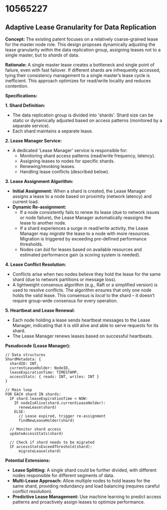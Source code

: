 # 10565227

## Adaptive Lease Granularity for Data Replication

**Concept:** The existing patent focuses on a relatively coarse-grained lease for the master node role. This design proposes dynamically adjusting the lease granularity *within* the data replication group, assigning leases not to a single master, but to *shards* of data.

**Rationale:** A single master lease creates a bottleneck and single point of failure, even with fast failover.  If different shards are infrequently accessed, tying their consistency management to a single master’s lease cycle is inefficient.  This approach optimizes for read/write locality and reduces contention.

**Specifications:**

**1. Shard Definition:**

*   The data replication group is divided into 'shards'. Shard size can be static or dynamically adjusted based on access patterns (monitored by a separate service).
*   Each shard maintains a separate lease.

**2. Lease Manager Service:**

*   A dedicated 'Lease Manager' service is responsible for:
    *   Monitoring shard access patterns (read/write frequency, latency).
    *   Assigning leases to nodes for specific shards.
    *   Renewing/revoking leases.
    *   Handling lease conflicts (described below).

**3. Lease Assignment Algorithm:**

*   **Initial Assignment:** When a shard is created, the Lease Manager assigns a lease to a node based on proximity (network latency) and current load.
*   **Dynamic Re-assignment:**
    *   If a node consistently fails to renew its lease (due to network issues or node failure), the Lease Manager automatically reassigns the lease to another node.
    *   If a shard experiences a surge in read/write activity, the Lease Manager may *migrate* the lease to a node with more resources. Migration is triggered by exceeding pre-defined performance thresholds.
    *   Nodes can *bid* for leases based on available resources and estimated performance gain (a scoring system is needed).

**4. Lease Conflict Resolution:**

*   Conflicts arise when two nodes believe they hold the lease for the same shard (due to network partitions or message loss).
*   A lightweight consensus algorithm (e.g., Raft or a simplified version) is used to resolve conflicts. The algorithm ensures that only one node holds the valid lease.  This consensus is *local* to the shard – it doesn’t require group-wide consensus for every operation.

**5. Heartbeat and Lease Renewal:**

*   Each node holding a lease sends heartbeat messages to the Lease Manager, indicating that it is still alive and able to serve requests for its shard.
*   The Lease Manager renews leases based on successful heartbeats.

**Pseudocode (Lease Manager):**

```
// Data structures
ShardMetadata: {
  shardID: INT,
  currentLeaseHolder: NodeID,
  leaseExpirationTime: TIMESTAMP,
  accessStats: { reads: INT, writes: INT }
}

// Main loop
FOR EACH shard IN shards:
  IF shard.leaseExpirationTime < NOW:
    IF nodeIsAlive(shard.currentLeaseHolder):
      renewLease(shard)
    ELSE:
      // Lease expired, trigger re-assignment
      findNewLeaseHolder(shard)

  // Monitor shard access
  updateAccessStats(shard)

  // Check if shard needs to be migrated
  IF accessStatsExceedThreshold(shard):
      migrateLease(shard)
```

**Potential Extensions:**

*   **Lease Splitting:**  A single shard could be further divided, with different nodes responsible for different segments of data.
*   **Multi-Lease Approach:**  Allow multiple nodes to hold leases for the same shard, providing redundancy and load balancing (requires careful conflict resolution).
*   **Predictive Lease Management:** Use machine learning to predict access patterns and proactively assign leases to optimize performance.